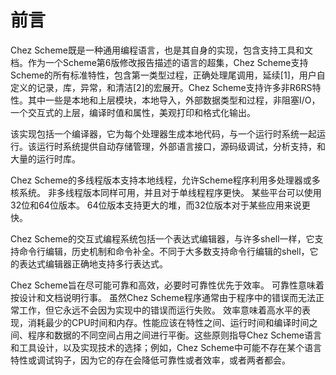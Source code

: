 # 前言

Chez Scheme既是一种通用编程语言，也是其自身的实现，包含支持工具和文档。作为一个Scheme第6版修改报告描述的语言的超集，Chez Scheme支持Scheme的所有标准特性，包含第一类型过程，正确处理尾调用，延续\[1\]，用户自定义的记录，库，异常，和清洁\[2\]的宏展开。Chez Scheme支持许多非R6RS特性。其中一些是本地和上层模块，本地导入，外部数据类型和过程，非阻塞I/O，一个交互式的上层，编译时值和属性，美观打印和格式化输出。

该实现包括一个编译器，它为每个处理器生成本地代码，与一个运行时系统一起运行。该运行时系统提供自动存储管理，外部语言接口，源码级调试，分析支持，和大量的运行时库。

Chez Scheme的多线程版本支持本地线程，允许Scheme程序利用多处理器或多核系统。 非多线程版本同样可用，并且对于单线程程序更快。 某些平台可以使用32位和64位版本。 64位版本支持更大的堆，而32位版本对于某些应用来说更快。

Chez Scheme的交互式编程系统包括一个表达式编辑器，与许多shell一样，它支持命令行编辑，历史机制和命令补全。不同于大多数支持命令行编辑的shell，它的表达式编辑器正确地支持多行表达式。

Chez Scheme旨在尽可能可靠和高效，必要时可靠性优先于效率。 可靠性意味着按设计和文档说明行事。 虽然Chez Scheme程序通常由于程序中的错误而无法正常工作，但它永远不会因为实现中的错误而运行失败。 效率意味着高水平的表现，消耗最少的CPU时间和内存。性能应该在特性之间、运行时间和编译时间之间、程序和数据的不同空间占用之间进行平衡。这些原则指导Chez Scheme语言和工具设计，以及实现技术的选择；例如，Chez Scheme中可能不存在某个语言特性或调试钩子，因为它的存在会降低可靠性或者效率，或者两者都会。

